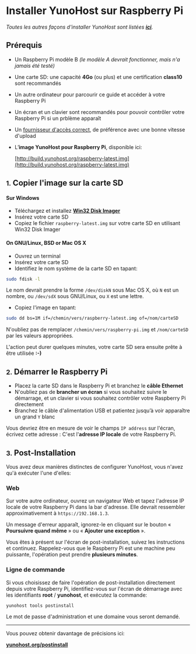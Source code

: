 # Installer YunoHost sur Raspberry Pi

*Toutes les autres façons d'installer YunoHost sont listées **[ici](/install_fr)**.*

## Prérequis

* Un Raspberry Pi modèle B *(le modèle A devrait fonctionner, mais n'a jamais été testé)*
* Une carte SD: une capacité **4Go** (ou plus) et une certification **class10** sont recommandés
* Un autre ordinateur pour parcourir ce guide et accéder à votre Raspberry Pi
* Un écran et un clavier sont recommandés pour pouvoir contrôler votre Raspberry Pi si un prblème apparaît
* Un [fournisseur d'accès correct](/isp_fr), de préférence avec une bonne vitesse d'upload
* L’**image YunoHost pour Raspberry Pi**, disponible ici:

    [http://build.yunohost.org/raspberry-latest.img](http://build.yunohost.org/raspberry-latest.img)

## <small>1.</small> Copier l'image sur la carte SD

#### Sur Windows
* Téléchargez et installez **[Win32 Disk Imager](http://sourceforge.net/projects/win32diskimager/)**
* Insérez votre carte SD
* Copiez le fichier `raspberry-latest.img` sur votre carte SD en utilisant Win32 Disk Imager

#### On GNU/Linux, BSD or Mac OS X
* Ouvrez un terminal
* Insérez votre carte SD
* Identifiez le nom système de la carte SD en tapant:

```bash
sudo fdisk -l
```

Le nom devrait prendre la forme `/dev/diskN` sous Mac OS X, où `N` est un nombre, ou `/dev/sdX` sous GNU/Linux, ou `X` est une lettre.

* Copiez l'image en tapant:

```bash
sudo dd bs=1M if=/chemin/vers/raspberry-latest.img of=/nom/carteSD
```

N'oubliez pas de remplacer `/chemin/vers/raspberry-pi.img` et `/nom/carteSD` par les valeurs appropriées.

L'action peut durer quelques minutes, votre carte SD sera ensuite prête à être utilisée **:-)**

## <small>2.</small> Démarrer le Raspberry Pi

* Placez la carte SD dans le Raspberry Pi et branchez le **câble Ethernet**
* N'oubliez pas de **brancher un écran** si vous souhaitez suivre le démarrage, et un clavier si vous souhaitez contrôler votre Raspberry Pi directement
* Branchez le câble d'alimentation USB et patientez jusqu’à voir apparaître un grand `Y` blanc

Vous devriez être en mesure de voir le champs `IP address` sur l'écran, écrivez cette adresse : C'est l'**adresse IP locale** de votre Raspberry Pi.

## <small>3.</small> Post-Installation

Vous avez deux manières distinctes de configurer YunoHost, vous n'avez qu'à exécuter l'une d'elles:

### Web

Sur votre autre ordinateur, ouvrez un navigateur Web et tapez l'adresse IP locale de votre Raspberry Pi dans la bar d'adresse. Elle devrait ressembler approximativement à `https://192.168.1.3`.

Un message d'erreur apparaît, ignorez-le en cliquant sur le bouton « **Poursuivre quand même** » ou « **Ajouter une exception** ».

Vous êtes à présent sur l'écran de post-installation, suivez les instructions et continuez. Rappelez-vous que le Raspberry Pi est une machine peu puissante, l'opération peut prendre **plusieurs minutes**.

### Ligne de commande

Si vous choisissez de faire l'opération de post-installation directement depuis votre Raspberry Pi, identifiez-vous sur l'écran de démarrage avec les identifiants **root** / **yunohost**, et exécutez la commande:

```bash
yunohost tools postinstall
```

Le mot de passe d'administration et une domaine vous seront demandé.

---

Vous pouvez obtenir davantage de précisions ici:

**[yunohost.org/postinstall](/postinstall_fr)**
